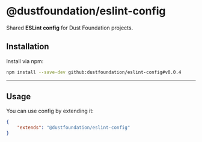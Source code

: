 # @dustfoundation/eslint-config

Shared **ESLint config** for Dust Foundation projects.

## Installation

Install via npm:

```sh
npm install --save-dev github:dustfoundation/eslint-config#v0.0.4
```

---

## Usage

You can use config by extending it:

```json
{
	"extends": "@dustfoundation/eslint-config"
}
```